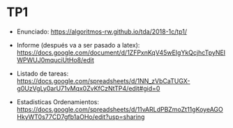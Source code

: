 # TP1

* Enunciado: https://algoritmos-rw.github.io/tda/2018-1c/tp1/

* Informe (después va a ser pasado a latex): https://docs.google.com/document/d/1ZFPxnKqV45wEIgYkQcjhcTpyNEIWPWUJ0mquciUtHo8/edit

* Listado de tareas: https://docs.google.com/spreadsheets/d/1NN_zVbCaTUGX-g0UzVgLy0arU71vMqx0ZvKfCzNtTP4/edit#gid=0

* Estadisticas Ordenamientos: https://docs.google.com/spreadsheets/d/11vARLdPBZmoZt11gKoyeAGOHkyWT0s77CD7gfb1aOHo/edit?usp=sharing
